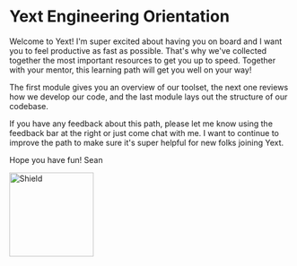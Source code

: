 # Yext Engineering Orientation

Welcome to Yext! I'm super excited about having you on board and I want you to feel productive as fast as possible. That's why we've collected together the most important resources to get you up to speed. Together with your mentor, this learning path will get you well on your way!

The first module gives you an overview of our toolset, the next one reviews how we develop our code, and the last module lays out the structure of our codebase.

If you have any feedback about this path, please let me know using the feedback bar at the right or just come chat with me. I want to continue to improve the path to make sure it's super helpful for new folks joining Yext.

Hope you have fun!
Sean

<img src="https://media.licdn.com/media/p/3/000/06b/219/2ae694f.jpg" alt="Shield" style="width:150px;height:150px" align="left">
